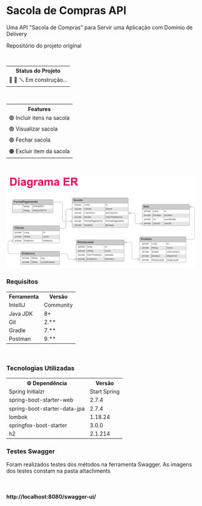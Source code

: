
<h1>Sacola de Compras API</h1>

<p>Uma API "Sacola de Compras" para Servir uma Aplicação com Domínio de Delivery</p>
<p><a style="text-decoration:none" href="https://github.com/cami-la/sacola-api_IFOOD_DEV_WEEK">Repositório</a> do projeto original</p>

<br>

<table>
<tr>
	<th>Status do Projeto</th>
</tr>
<tr>
	<td>&#128296 &#128295 &#129691 Em construção...</td>
</tr>
</table>

<br>

<table>
<tr>
	<th>Features</th>
</tr>
<tr>
	<td>&#128994 Incluir itens na sacola</td>
</tr>

<tr>
	<td>&#128994 Visualizar sacola</td>
</tr>
<tr>
	<td>&#128994 Fechar sacola</td>
</tr>
<tr>
	<td>&#128992 Excluir item da sacola</td>
</tr>
</table>

<br>

<p>
<img style="weight=360px" src="./attachments/Diagrama ER.png">
</p>

<h3 >Requisitos</h3>
<table>
<tr>
	<th>Ferramenta</th>
	<th>Versão</th>
</tr>
<tr>
	<td>IntelliJ</td>
	<td>Community</td>
</tr>
<tr>
	<td>Java JDK</td>
	<td>8+</td>
</tr>
<tr>
	<td>Git</td>
	<td>2.**</td>
</tr>
<tr>
	<td>Gradle</td>
	<td>7.**</td>
</tr>
<tr>
	<td>Postman</td>
	<td>9.**</td>
</tr>
</table>

<br>

<h3>Tecnologias Utilizadas</h3>

<table>
<tr>
	<th>&#9881 Dependência</th>
	<th>Versão</th>
</tr>
<tr>
	<td>Spring Initialzr</td>
	<td><a style="text-decoration:none" href="https://start.spring.io/">Start Spring</a></td>
</tr>
<tr>
	<td>spring-boot-starter-web</td>
	<td>2.7.4</td>
</tr>
<tr>
	<td>spring-boot-starter-data-jpa</td>
	<td>2.7.4</td>
</tr>
<tr>
	<td>lombok</td>
	<td>1.18.24</td>
</tr>
<tr>
	<td>springfox-boot-starter</td>
	<td>3.0.0</td>
</tr>
<tr>
	<td>h2</td>
	<td>2.1.214</td>
</tr>
</table>

<h3>Testes Swagger</h3>
<p>Foram realizados testes dos métodos na ferramenta Swagger. As imagens dos testes constam na pasta attachments</p>
<br>
<h4 href="http://localhost:8080/swagger-ui/#/">http://localhost:8080/swagger-ui/</h4>
